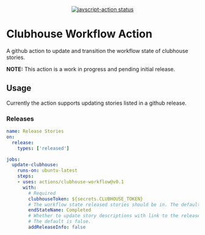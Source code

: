
<p align="center">
  <a href="https://github.com/farmersdog/clubhouse-workflow-action/actions"><img alt="javscript-action status" src="https://github.com/farmersdog/clubhouse-workflow-action/workflows/unit%20tests/badge.svg"></a>
</p>

# Clubhouse Workflow Action

A github action to update and transition the workflow state of clubhouse stories.

**NOTE:** This action is a work in progress and pending initial release.

## Usage

Currently the action supports updating stories listed in a github release.

### Releases

```yaml
name: Release Stories
on:
  release:
    types: ['released']

jobs:
  update-clubhouse:
    runs-on: ubuntu-latest
    steps:
    - uses: actions/clubhouse-workflow@v0.1
      with:
        # Required
        clubhouseToken: ${secrets.CLUBHOUSE_TOKEN}
        # The workflow state released stories should be in. The default is 'Completed'.
        endStateName: Completed
        # Whether to update story descriptions with link to the release.
        # The default is false.
        addReleaseInfo: false
```
